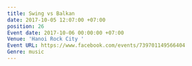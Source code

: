 ```yaml
---
title: Swing vs Balkan
date: 2017-10-05 12:07:00 +07:00
position: 26
Event date: 2017-10-06 00:00:00 +07:00
Venue: 'Hanoi Rock City '
Event URL: https://www.facebook.com/events/739701149566404
Genre: music
---
```


